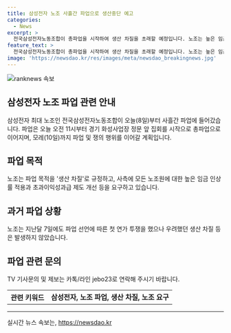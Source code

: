 ```yaml
---
title: 삼성전자 노조 사흘간 파업으로 생산중단 예고
categories:
  - News
excerpt: >
  전국삼성전자노동조합이 총파업을 시작하여 생산 차질을 초래할 예정입니다. 노조는 높은 임금 인상과 초과이익성과급 제도 개선을 요구하고 있으며, 사흘간의 파업 활동을 계획하고 있습니다. 이에 따라 경기 화성사업장에서 집회를 시작으로 파업에 돌입했으며, 파업으로 인한 생산 차질을 우려한 사안은 이전과 다를 것으로 보입니다.
feature_text: >
  전국삼성전자노동조합이 총파업을 시작하여 생산 차질을 초래할 예정입니다. 노조는 높은 임금 인상과 초과이익성과급 제도 개선을 요구하고 있으며, 사흘간의 파업 활동을 계획하고 있습니다. 이에 따라 경기 화성사업장에서 집회를 시작으로 파업에 돌입했으며, 파업으로 인한 생산 차질을 우려한 사안은 이전과 다를 것으로 보입니다.
image: 'https://newsdao.kr/res/images/meta/newsdao_breakingnews.jpg'
---
```


<p><img src="https://newsdao.kr/res/images/meta/newsdao_breakingnews.jpg" alt="ranknews 속보" /></p>

<h2>삼성전자 노조 파업 관련 안내</h2>

<p data-ke-size="size16">삼성전자 최대 노조인 전국삼성전자노동조합이 오늘(8일)부터 사흘간 파업에 들어갔습니다. 파업은 오늘 오전 11시부터 경기 화성사업장 정문 앞 집회를 시작으로 총파업으로 이어지며, 모레(10일)까지 파업 및 쟁의 행위를 이어갈 계획입니다.</p>

<h2 data-ke-size="size26">파업 목적</h2>

<p data-ke-size="size16">노조는 파업 목적을 '생산 차질'로 규정하고, 사측에 모든 노조원에 대한 높은 임금 인상률 적용과 초과이익성과급 제도 개선 등을 요구하고 있습니다.</p>

<h2 data-ke-size="size26">과거 파업 상황</h2>

<p data-ke-size="size16">노조는 지난달 7일에도 파업 선언에 따른 첫 연가 투쟁을 했으나 우려했던 생산 차질 등은 발생하지 않았습니다.</p>

<h2 data-ke-size="size26">파업 관련 문의</h2>

<p data-ke-size="size16">TV 기사문의 및 제보는 카톡/라인 jebo23로 연락해 주시기 바랍니다.</p>

<table>
  <tr>
    <th>관련 키워드</th>
    <td style="text-align: center; height: 17px;"><b>삼성전자, 노조 파업, 생산 차질, 노조 요구</b></td>
  </tr>
</table>

<hr>
실시간 뉴스 속보는, <a href="https://newsdao.kr" rel="dofollow">https://newsdao.kr</a>


